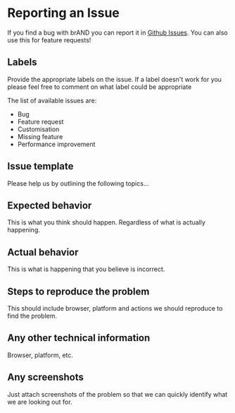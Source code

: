 # Reporting an Issue

If you find a bug with brAND you can report it in [Github Issues](https://github.com/fakesamgregory/brAND/issues).
You can also use this for feature requests!

## Labels

Provide the appropriate labels on the issue. If a label doesn't work for you please feel free to comment on what label could be appropriate 

The list of available issues are:
- Bug
- Feature request
- Customisation
- Missing feature
- Performance improvement

## Issue template

Please help us by outlining the following topics...

## Expected behavior

This is what you think should happen. Regardless of what is actually happening.

## Actual behavior

This is what is happening that you believe is incorrect.

## Steps to reproduce the problem

This should include browser, platform and actions we should reproduce to find the problem.

## Any other technical information
Browser, platform, etc.

## Any screenshots

Just attach screenshots of the problem so that we can quickly identify what we are looking out for.
